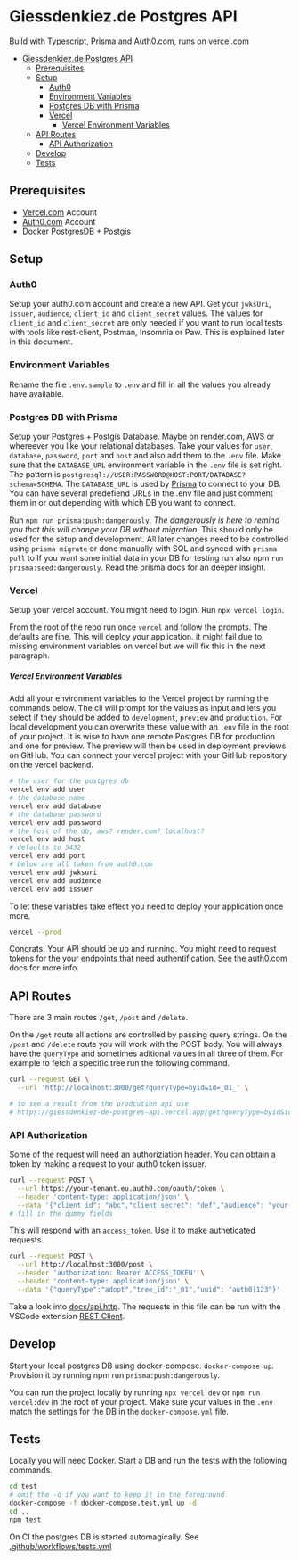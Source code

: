 # Giessdenkiez.de Postgres API

Build with Typescript, Prisma and Auth0.com, runs on vercel.com

- [Giessdenkiez.de Postgres API](#giessdenkiezde-postgres-api)
  - [Prerequisites](#prerequisites)
  - [Setup](#setup)
    - [Auth0](#auth0)
    - [Environment Variables](#environment-variables)
    - [Postgres DB with Prisma](#postgres-db-with-prisma)
    - [Vercel](#vercel)
        - [Vercel Environment Variables](#vercel-environment-variables)
  - [API Routes](#api-routes)
    - [API Authorization](#api-authorization)
  - [Develop](#develop)
  - [Tests](#tests)
  
## Prerequisites

- [Vercel.com](https://vercel.com) Account
- [Auth0.com](https://auth0.com) Account
- Docker PostgresDB + Postgis

## Setup 


### Auth0

Setup your auth0.com account and create a new API. Get your `jwksUri`, `issuer`, `audience`, `client_id` and `client_secret` values. The values for `client_id` and `client_secret` are only needed if you want to run local tests with tools like rest-client, Postman, Insomnia or Paw. This is explained later in this document.

### Environment Variables

Rename the file `.env.sample` to `.env` and fill in all the values you already have available.

### Postgres DB with Prisma

Setup your Postgres + Postgis Database. Maybe on render.com, AWS or whereever you like your relational databases. Take your values for `user`, `database`, `password`, `port` and `host` and also add them to the `.env` file. Make sure that the `DATABASE_URL` environment variable in the `.env` file is set right. The pattern is `postgresql://USER:PASSWORD@HOST:PORT/DATABASE?schema=SCHEMA`. The `DATABASE_URL` is used by [Prisma](https://www.prisma.io/) to connect to your DB. You can have several predefiend URLs in the .env file and just comment them in or out depending with which DB you want to connect.


Run `npm run prisma:push:dangerously`. *The dangerously is here to remind you that this will change your DB without migration.* This should only be used for the setup and development. All later changes need to be controlled using `prisma migrate` or done manually with SQL and synced with `prisma pull` to 
If you want some initial data in your DB for testing run also npm `run prisma:seed:dangerously`. Read the prisma docs for an deeper insight.

### Vercel 

Setup your vercel account. You might need to login. Run `npx vercel login`.

From the root of the repo run once `vercel` and follow the prompts. The defaults are fine. This will deploy your application. it might fail due to missing environment variables on vercel but we will fix this in the next paragraph.

##### Vercel Environment Variables

Add all your environment variables to the Vercel project by running the commands below. The cli will prompt for the values as input and lets you select if they should be added to `development`, `preview` and `production`. For local development you can overwrite these value with an `.env` file in the root of your project. It is wise to have one remote Postgres DB for production and one for preview. The preview will then be used in deployment previews on GitHub. You can connect your vercel project with your GitHub repository on the vercel backend.

```bash
# the user for the postgres db
vercel env add user
# the database name
vercel env add database
# the database password
vercel env add password
# the host of the db, aws? render.com? localhost?
vercel env add host
# defaults to 5432
vercel env add port
# below are all taken from auth0.com
vercel env add jwksuri
vercel env add audience
vercel env add issuer
```

To let these variables take effect you need to deploy your application once more.

```bash
vercel --prod
```

Congrats. Your API should be up and running. You might need to request tokens for the your endpoints that need authentification. See the auth0.com docs for more info.

## API Routes

There are 3 main routes `/get`, `/post` and `/delete`.

On the `/get` route all actions are controlled by passing query strings. On the `/post` and `/delete` route you will work with the POST body. You will always have the `queryType` and sometimes aditional values in all three of them. For example to fetch a specific tree run the following command.

```bash
curl --request GET \
  --url 'http://localhost:3000/get?queryType=byid&id=_01_' \

# to see a result from the prodcution api use
# https://giessdenkiez-de-postgres-api.vercel.app/get?queryType=byid&id=_0001wka6l
```

### API Authorization

Some of the request will need an authoriziation header. You can obtain a token by making a request to your auth0 token issuer.

```bash
curl --request POST \
  --url https://your-tenant.eu.auth0.com/oauth/token \
  --header 'content-type: application/json' \
  --data '{"client_id": "abc","client_secret": "def","audience": "your-audience","grant_type": "client_credentials"}'
# fill in the dummy fields
```

This will respond with an `access_token`. Use it to make autheticated requests.

```bash
curl --request POST \
  --url http://localhost:3000/post \
  --header 'authorization: Bearer ACCESS_TOKEN' \
  --header 'content-type: application/json' \
  --data '{"queryType":"adopt","tree_id":"_01","uuid": "auth0|123"}'
```

Take a look into [docs/api.http](./docs/api.http). The requests in this file can be run with the VSCode extension [REST Client](https://marketplace.visualstudio.com/items?itemName=humao.rest-client).


## Develop

Start your local postgres DB using docker-compose. `docker-compose up`. Provision it by running npm run `prisma:push:dangerously`.

You can run the project locally by running `npx vercel dev` or `npm run vercel:dev` in the root of your project. Make sure your values in the `.env` match the settings for the DB in the `docker-compose.yml` file.


## Tests


Locally you will need Docker. Start a DB and run the tests with the following commands.

```bash
cd test
# omit the -d if you want to keep it in the foreground
docker-compose -f docker-compose.test.yml up -d
cd ..
npm test
```

On CI the postgres DB is started automagically. See [.github/workflows/tests.yml](.github/workflows/tests.yml)
